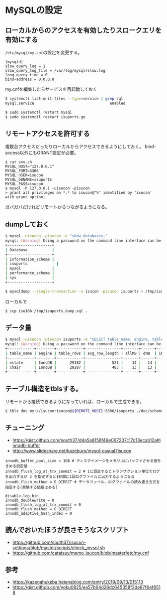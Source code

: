 # MySQLの設定

## ローカルからのアクセスを有効したりスロークエリを有効にする
`/etc/mysql/my.cnf`の設定を変更する。

```
[mysqld]
slow_query_log = 1
slow_query_log_file = /var/log/mysql/slow.log
long_query_time = 0
bind-address = 0.0.0.0
```

my.cnfを編集したらサービスを再起動しておく

```bash
$ systemctl list-unit-files --type=service | grep sql
mysql.service                                  enabled

$ sudo systemctl restart mysql
$ sudo systemctl restart isuports.go
```

## リモートアクセスを許可する
複数台アクセスだったりローカルからアクセスできるようにしておく。
bind-access以外にもGRANT設定が必要。
```
$ cat env.sh
MYSQL_HOST="127.0.0.1"
MYSQL_PORT=3306
MYSQL_USER=isucon
MYSQL_DBNAME=isuports
MYSQL_PASS=isucon
$ mysql -h 127.0.0.1 -uisucon -pisucon
> grant all privileges on *.* to isucon@"%" identified by 'isucon' with grant option;
```

ガバガバだけれどリモートからつながるようになる。

## dumpしておく
```bash
$ mysql -uisucon -pisucon -e "show databases;"
mysql: [Warning] Using a password on the command line interface can be insecure.
+--------------------+
| Database           |
+--------------------+
| information_schema |
| isuports             |
| mysql              |
| performance_schema |
| sys                |
+--------------------+

$ mysqldump --single-transaction -u isucon -pisucon isuports > /tmp/isuports_dump.sql
```

ローカルで
```bash
$ scp isu10A:/tmp/isuports_dump.sql .
```

## データ量
```bash
$ mysql -uisucon -pisucon isuports -e "SELECT table_name, engine, table_rows, avg_row_length, floor((data_length+index_length)/1024/1024) as allMB, floor((data_length)/1024/1024) as dMB, floor((index_length)/1024/1024) as iMB FROM information_schema.tables WHERE table_schema=database() ORDER BY (data_length+index_length) DESC;"
mysql: [Warning] Using a password on the command line interface can be insecure.
+------------+--------+------------+----------------+-------+------+------+
| table_name | engine | table_rows | avg_row_length | allMB | dMB  | iMB  |
+------------+--------+------------+----------------+-------+------+------+
| estate     | InnoDB |      29182 |            521 |    14 |   14 |    0 |
| chair      | InnoDB |      29287 |            483 |    13 |   13 |    0 |
+------------+--------+------------+----------------+-------+------+------+

```

## テーブル構造をtblsする。
リモートから接続できるようになっていれば、ローカルで生成できる。

```bash
$ tbls doc my://isucon:isucon@${REMOTE_HOST}:3306/isuports ./doc/schema
```

## チューニング
- https://gist.github.com/south37/d4a5a8158f49e067237c17d13ecab12a#innodb-buffer
- http://www.slideshare.net/kazeburo/mysql-casual7isucon


```
innodb_buffer_pool_size = 1GB # ディスクイメージをメモリ上にバッファさせる値をきめる設定値
innodb_flush_log_at_trx_commit = 2 # 1に設定するとトランザクション単位でログを出力するが 2 を指定すると1秒間に1回ログファイルに出力するようになる
innodb_flush_method = O_DIRECT # データファイル、ログファイルの読み書き方式を指定する(実験する価値はある)
```

```
disable-log-bin
innodb_doublewrite = 0
innodb_flush_log_at_trx_commit = 0
innodb_flush_method = O_DIRECT
innodb_adaptive_hash_index = 0
```

## 読んでおいたほうが良さそうなスクリプト
- https://github.com/south37/isucon-settings/blob/master/scripts/check_mysql.sh
- https://github.com/catatsuy/memo_isucon/blob/master/etc/my.cnf


## 参考
- https://kazegahukeba.hatenablog.com/entry/2019/09/13/015113
- https://gist.github.com/yoku0825/ea57b64d26dc645358f2de87f6ef8518